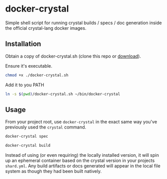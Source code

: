 # docker-crystal

Simple shell script for running crystal builds / specs / doc generation inside the official crystal-lang docker images.

## Installation

Obtain a copy of docker-crystal.sh (clone this repo or [download](https://raw.githubusercontent.com/aca-labs/docker-crystal/master/docker-crystal.sh)).

Ensure it's executable.
```bash
chmod +x ./docker-crystal.sh
```

Add it to you PATH
```bash
ln -s $(pwd)/docker-crystal.sh ~/bin/docker-crystal
```

## Usage

From your project root, use `docker-crystal` in the exact same way you've previously used the `crystal` command.

```bash
docker-crystal spec
```

```bash
docker-crystal build
```

Instead of using (or even requiring) the locally installed version, it will spin up an ephemeral container based on the crystal version in your projects `shard.yml`. Any build artifacts or docs generated will appear in the local file system as though they had been built natively.
